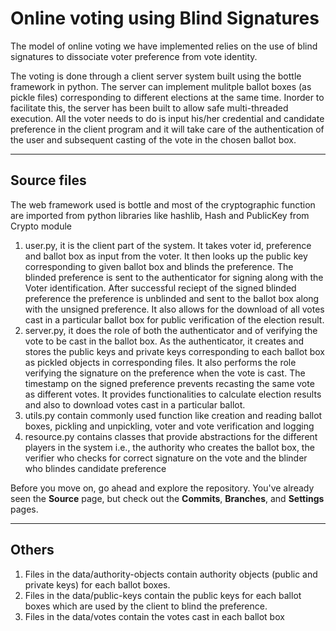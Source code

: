 # Online voting using Blind Signatures

The model of online voting we have implemented relies on the use of blind signatures to dissociate voter preference from vote identity.



The voting is done through a client server system built using the bottle framework in python. The server can implement mulitple ballot boxes (as pickle files) corresponding to different elections at the same time. Inorder to facilitate this, the server has been built to allow safe multi-threaded execution. All the voter needs to do is input his/her credential and candidate preference in the client program and it will take care of the authentication of the user and subsequent casting of the vote in the chosen ballot box. 

---

## Source files

The web framework used is bottle and most of the cryptographic function are imported from python libraries like hashlib, Hash and PublicKey from Crypto module

1. user.py, it is the client part of the system. It takes voter id, preference and ballot box as input from the voter. It then looks up the public key corresponding to given ballot box and blinds the preference.  The blinded preference is sent to the authenticator for signing along with the Voter identification. After successful reciept of the signed blinded preference the preference is unblinded and sent to the ballot box along with the unsigned preference. It also allows for the download of all votes cast in a particular ballot box for public verification of the election result.
2. server.py, it does the role of both the authenticator and of verifying the vote to be cast in the ballot box. As the authenticator, it creates and stores the public keys and private keys corresponding to each ballot box as pickled objects in corresponding files. It also performs the role verifying the signature on the preference when the vote is cast. The timestamp on the signed preference prevents recasting the same vote as different votes. It provides functionalities to calculate election results and also to download votes cast in a particular ballot.
3. utils.py contain commonly used function like creation and reading ballot boxes, pickling and unpickling, voter and vote verification  and logging
4. resource.py contains classes that provide abstractions for the different players in the system i.e., the authority who creates the ballot box, the verifier who checks for correct signature on the vote and the blinder who blindes candidate preference

Before you move on, go ahead and explore the repository. You've already seen the **Source** page, but check out the **Commits**, **Branches**, and **Settings** pages.

---

## Others

1. Files in the data/authority-objects contain authority objects (public and private keys) for each ballot boxes.
2. Files in the data/public-keys contain the public keys for each ballot boxes which are used by the client to blind the preference.
3. Files in the data/votes contain the votes cast in each ballot box
